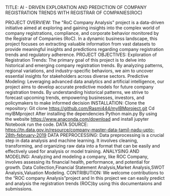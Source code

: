 TITLE:
AI - DRIVEN EXPLORATION AND PREDICTION OF COMPANY  REGISTRATION TRENDS WITH REGISTRAR OF COMPANIES(ROC)

PROJECT OVERVIEW:
The "RoC Company Analysis" project is a data-driven initiative aimed at exploring and gaining insights into the complex world of company registrations, compliance, and corporate behavior monitored by the Registrar of Companies (RoC). In a dynamic business landscape, this project focuses on extracting valuable information from vast datasets to provide meaningful insights and predictions regarding company registration trends and regulatory adherence.
PROJECT OBJECTIVES:
Exploration of Registration Trends: The primary goal of this project is to delve into historical and emerging company registration trends. By analyzing patterns, regional variations, and industry-specific behaviors, we aim to uncover essential insights for stakeholders across diverse sectors.
Predictive Modeling: Leveraging advanced data analytics and artificial intelligence, our project aims to develop accurate predictive models for future company registration trends. By understanding historical patterns, we strive to forecast upcoming trends, empowering businesses, investors, and policymakers to make informed decision
INSTALLATION:
Clone the repository:
Git clone https://github.com/Rasmi444/myIBMproject.git
Cd myIBMproject
After installing the dependencies
Python main.py
By using the website https://www.anaconda.com/download and install jupyter Notebook run the code.
DATA SOURCE:
https://tn.data.gov.in/resource/company-master-data-tamil-nadu-upto-28th-february-2019
DATA PREPROCESSING:
Data preprocessing is a crucial step in data analysis and machine learning. It involves cleaning, transforming, and organizing raw data into a format that can be easily and effectively used for analysis or model training. 
ANALYSING AND MODELING:
Analyzing and modeling a company, like ROC Company, involves assessing its financial health, performance, and potential for growth. 
Data Collection,Financial Statement Analysis,Market Analysis,SWOT Analysis,Valuation Modeling.
CONTRIBUTION:
We welcome contributions to the “ROC company Analysis”project and In this project we can easily predict and analysis the registration trends (ROC)by using this documentaions and submissions.


